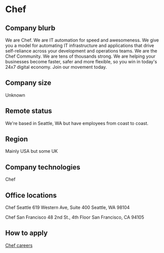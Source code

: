 # Chef

## Company blurb

We are Chef. We are IT automation for speed and awesomeness. We give you a model for automating IT infrastructure and applications that drive self-reliance across your development and operations teams. We are the Chef Community. We are tens of thousands strong. We are helping your businesses become faster, safer and more flexible, so you win in today's 24x7 digital economy. Join our movement today.

## Company size

Unknown

## Remote status

We're based in Seattle, WA but have employees from coast to coast.

## Region

Mainly USA but some UK

## Company technologies

Chef

## Office locations

Chef Seattle
619 Western Ave, Suite 400
Seattle, WA 98104

Chef San Francisco
48 2nd St., 4th Floor
San Francisco, CA 94105

## How to apply

[Chef careers](https://www.chef.io/careers/)
